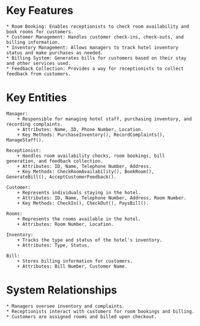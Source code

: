 # Key Features
    * Room Booking: Enables receptionists to check room availability and book rooms for customers.
    * Customer Management: Handles customer check-ins, check-outs, and billing information.
    * Inventory Management: Allows managers to track hotel inventory status and make purchases as needed.
    * Billing System: Generates bills for customers based on their stay and other services used.
    * Feedback Collection: Provides a way for receptionists to collect feedback from customers.

# Key Entities

    Manager:
        + Responsible for managing hotel staff, purchasing inventory, and recording complaints.
        + Attributes: Name, ID, Phone Number, Location.
        + Key Methods: PurchaseInventory(), RecordComplaints(), ManageStaff().

    Receptionist:
        + Handles room availability checks, room bookings, bill generation, and feedback collection.
        + Attributes: ID, Name, Telephone Number, Address.
        + Key Methods: CheckRoomAvailability(), BookRoom(), GenerateBill(), AcceptCustomerFeedback().

    Customer:
        + Represents individuals staying in the hotel.
        + Attributes: ID, Name, Telephone Number, Address, Room Number.
        + Key Methods: CheckIn(), CheckOut(), PaysBill().

    Rooms:
        + Represents the rooms available in the hotel.
        + Attributes: Room Number, Location.

    Inventory:
        + Tracks the type and status of the hotel's inventory.
        + Attributes: Type, Status.

    Bill:
        + Stores billing information for customers.
        + Attributes: Bill Number, Customer Name.

# System Relationships
    * Managers oversee inventory and complaints.
    * Receptionists interact with customers for room bookings and billing.
    * Customers are assigned rooms and billed upon checkout.